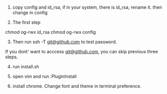 1) copy config and id_rsa, if in your system, there is id_rsa, rename it. then change in config 

2) The first step

chmod og-rwx id_rsa
chmod og-rwx config


3) Then run ssh -T git@github.com to test password. 

If you dont' want to acccess git@github.com, you can skip previous three steps. 

4) run install.sh 

5) open vim and run :PluginInstall

6) install chrome.  Change font and theme in terminal preference.

